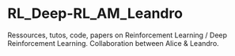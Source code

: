# RL_Deep-RL_AM_Leandro
Ressources, tutos, code, papers on Reinforcement Learning / Deep Reinforcement Learning. Collaboration between Alice &amp; Leandro. 
